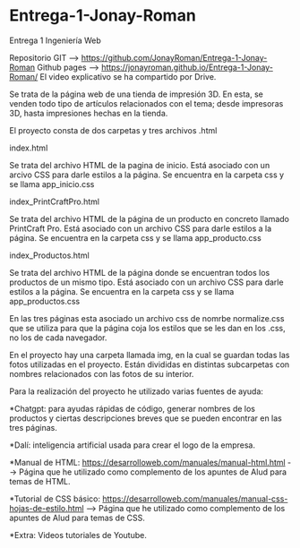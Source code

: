 # Entrega-1-Jonay-Roman
Entrega 1 Ingeniería Web

Repositorio GIT --> https://github.com/JonayRoman/Entrega-1-Jonay-Roman
Github pages --> https://jonayroman.github.io/Entrega-1-Jonay-Roman/
El video explicativo se ha compartido por Drive.

Se trata de la página web de una tienda de impresión 3D. En esta, se venden todo tipo de artículos relacionados con el tema; desde impresoras 3D,
hasta impresiones hechas en la tienda.

El proyecto consta de dos carpetas y tres archivos .html

index.html

Se trata del archivo HTML de la pagina de inicio. Está asociado con un arcivo CSS para darle estilos a la página. Se encuentra en la carpeta
css y se llama app_inicio.css


index_PrintCraftPro.html

Se trata del archivo HTML de la página de un producto en concreto llamado PrintCraft Pro. Está asociado con un archivo CSS para darle estilos
a la página. Se encuentra en la carpeta css y se llama app_producto.css


index_Productos.html 

Se trata del archivo HTML de la página donde se encuentran todos los productos de un mismo tipo. Está asociado con un archivo CSS para darle
estilos a la página. Se encuentra en la carpeta css y se llama app_productos.css

En las tres páginas esta asociado un archivo css de nomrbe normalize.css que se utiliza para que la página coja los estilos que se les dan 
en los .css, no los de cada navegador.


En el proyecto hay una carpeta llamada img, en la cual se guardan todas las fotos utilizadas en el proyecto. Están divididas en distintas
subcarpetas con nombres relacionados con las fotos de su interior.


Para la realización del proyecto he utilizado varias fuentes de ayuda:

*Chatgpt: para ayudas rápidas de código, generar nombres de los productos y ciertas descripciones breves que se pueden encontrar en las 
tres páginas.

*Dalí: inteligencia artificial usada para crear el logo de la empresa.

*Manual de HTML: https://desarrolloweb.com/manuales/manual-html.html --> Página que he utilizado como complemento de los apuntes de Alud para
temas de HTML.

*Tutorial de CSS básico: https://desarrolloweb.com/manuales/manual-css-hojas-de-estilo.html --> Página que he utilizado como complemento de los
apuntes de Alud para temas de CSS.

*Extra: Videos tutoriales de Youtube.



